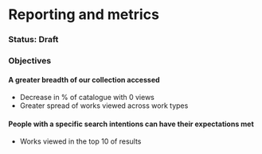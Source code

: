 # Reporting and metrics

### Status: Draft

### Objectives

#### A greater breadth of our collection accessed

* Decrease in % of catalogue with 0 views
* Greater spread of works viewed across work types

#### People with a specific search intentions can have their expectations met

* Works viewed in the top 10 of results

